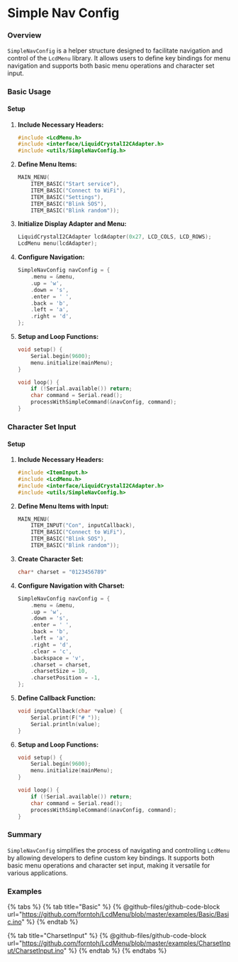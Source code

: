 # Simple Nav Config

### Overview

`SimpleNavConfig` is a helper structure designed to facilitate navigation and control of the `LcdMenu` library. It allows users to define key bindings for menu navigation and supports both basic menu operations and character set input.

### Basic Usage

#### Setup

1.  **Include Necessary Headers:**

    ```cpp
    #include <LcdMenu.h>
    #include <interface/LiquidCrystalI2CAdapter.h>
    #include <utils/SimpleNavConfig.h>
    ```
2.  **Define Menu Items:**

    ```cpp
    MAIN_MENU(
        ITEM_BASIC("Start service"),
        ITEM_BASIC("Connect to WiFi"),
        ITEM_BASIC("Settings"),
        ITEM_BASIC("Blink SOS"),
        ITEM_BASIC("Blink random"));
    ```
3.  **Initialize Display Adapter and Menu:**

    ```cpp
    LiquidCrystalI2CAdapter lcdAdapter(0x27, LCD_COLS, LCD_ROWS);
    LcdMenu menu(lcdAdapter);
    ```
4.  **Configure Navigation:**

    ```cpp
    SimpleNavConfig navConfig = {
        .menu = &menu,
        .up = 'w',
        .down = 's',
        .enter = ' ',
        .back = 'b',
        .left = 'a',
        .right = 'd',
    };
    ```
5.  **Setup and Loop Functions:**

    ```cpp
    void setup() {
        Serial.begin(9600);
        menu.initialize(mainMenu);
    }

    void loop() {
        if (!Serial.available()) return;
        char command = Serial.read();
        processWithSimpleCommand(&navConfig, command);
    }
    ```

### Character Set Input

#### Setup

1.  **Include Necessary Headers:**

    ```cpp
    #include <ItemInput.h>
    #include <LcdMenu.h>
    #include <interface/LiquidCrystalI2CAdapter.h>
    #include <utils/SimpleNavConfig.h>
    ```
2.  **Define Menu Items with Input:**

    ```cpp
    MAIN_MENU(
        ITEM_INPUT("Con", inputCallback),
        ITEM_BASIC("Connect to WiFi"),
        ITEM_BASIC("Blink SOS"),
        ITEM_BASIC("Blink random"));
    ```
3.  **Create Character Set:**

    ```cpp
    char* charset = "0123456789"
    ```
4.  **Configure Navigation with Charset:**

    ```cpp
    SimpleNavConfig navConfig = {
        .menu = &menu,
        .up = 'w',
        .down = 's',
        .enter = ' ',
        .back = 'b',
        .left = 'a',
        .right = 'd',
        .clear = 'c',
        .backspace = 'v',
        .charset = charset,
        .charsetSize = 10,
        .charsetPosition = -1,
    };
    ```
5.  **Define Callback Function:**

    ```cpp
    void inputCallback(char *value) {
        Serial.print(F("# "));
        Serial.println(value);
    }
    ```
6.  **Setup and Loop Functions:**

    ```cpp
    void setup() {
        Serial.begin(9600);
        menu.initialize(mainMenu);
    }

    void loop() {
        if (!Serial.available()) return;
        char command = Serial.read();
        processWithSimpleCommand(&navConfig, command);
    }
    ```

### Summary

`SimpleNavConfig` simplifies the process of navigating and controlling `LcdMenu` by allowing developers to define custom key bindings. It supports both basic menu operations and character set input, making it versatile for various applications.

### Examples

{% tabs %}
{% tab title="Basic" %}
{% @github-files/github-code-block url="https://github.com/forntoh/LcdMenu/blob/master/examples/Basic/Basic.ino" %}
{% endtab %}

{% tab title="CharsetInput" %}
{% @github-files/github-code-block url="https://github.com/forntoh/LcdMenu/blob/master/examples/CharsetInput/CharsetInput.ino" %}
{% endtab %}
{% endtabs %}
